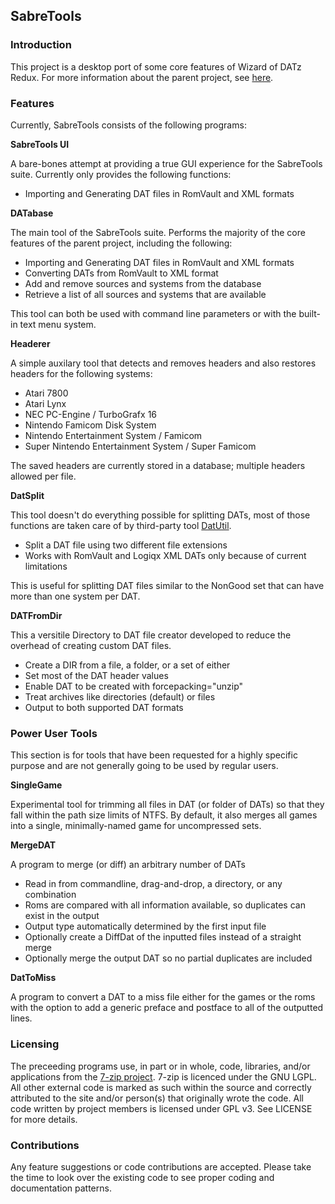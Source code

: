 <h2>SabreTools</h2>

<h3>Introduction</h3>

This project is a desktop port of some core features of Wizard of DATz Redux. For more information about the parent project, see <a href="https://github.com/mnadareski/wizzardRedux">here</a>.

<h3>Features</h3>

Currently, SabreTools consists of the following programs:

<b>SabreTools UI</b>
<p/>
A bare-bones attempt at providing a true GUI experience for the SabreTools suite. Currently only provides the following functions:
<ul>
	<li>Importing and Generating DAT files in RomVault and XML formats</li>
</ul>

<b>DATabase</b>
<p/>
The main tool of the SabreTools suite. Performs the majority of the core features of the parent project, including the following:
<ul>
	<li>Importing and Generating DAT files in RomVault and XML formats</li>
	<li>Converting DATs from RomVault to XML format</li>
	<li>Add and remove sources and systems from the database</li>
	<li>Retrieve a list of all sources and systems that are available</li>
</ul>
This tool can both be used with command line parameters or with the built-in text menu system.

<b>Headerer</b>
<p/>
A simple auxilary tool that detects and removes headers and also restores headers for the following systems:
<ul>
	<li>Atari 7800</li>
	<li>Atari Lynx</li>
	<li>NEC PC-Engine / TurboGrafx 16</li>
	<li>Nintendo Famicom Disk System</li>
	<li>Nintendo Entertainment System / Famicom</li>
	<li>Super Nintendo Entertainment System / Super Famicom</li>
</ul>
The saved headers are currently stored in a database; multiple headers allowed per file.

<b>DatSplit</b>
<p/>
This tool doesn't do everything possible for splitting DATs, most of those functions are taken care of by third-party tool <a href="http://www.logiqx.com/Tools/DatUtil/">DatUtil</a>.
<ul>
	<li>Split a DAT file using two different file extensions</li>
	<li>Works with RomVault and Logiqx XML DATs only because of current limitations</li>
</ul>
This is useful for splitting DAT files similar to the NonGood set that can have more than one system per DAT.

<b>DATFromDir</b>
<p/>
This a versitile Directory to DAT file creator developed to reduce the overhead of creating custom DAT files.
<ul>
	<li>Create a DIR from a file, a folder, or a set of either</li>
	<li>Set most of the DAT header values</li>
	<li>Enable DAT to be created with forcepacking="unzip"</li>
	<li>Treat archives like directories (default) or files</li>
	<li>Output to both supported DAT formats</li>
</ul>

<h3>Power User Tools</h3>

This section is for tools that have been requested for a highly specific purpose and are not generally going to be used by regular users.

<b>SingleGame</b>
<p/>
Experimental tool for trimming all files in DAT (or folder of DATs) so that they fall within the path size limits of NTFS. By default, it also merges all games into a single, minimally-named game for uncompressed sets.

<b>MergeDAT</b>
<p/>
A program to merge (or diff) an arbitrary number of DATs
<ul>
	<li>Read in from commandline, drag-and-drop, a directory, or any combination</li>
	<li>Roms are compared with all information available, so duplicates can exist in the output</li>
	<li>Output type automatically determined by the first input file</li>
	<li>Optionally create a DiffDat of the inputted files instead of a straight merge</li>
	<li>Optionally merge the output DAT so no partial duplicates are included</li>
</ul>

<b>DatToMiss</b>
<p/>
A program to convert a DAT to a miss file either for the games or the roms with the option to add a generic preface and postface to all of the outputted lines.

<h3>Licensing</h3>
<p/>
The preceeding programs use, in part or in whole, code, libraries, and/or applications from the <a href="www.7-zip.org">7-zip project</a>. 7-zip is licenced under the GNU LGPL.<br/>
All other external code is marked as such within the source and correctly attributed to the site and/or person(s) that originally wrote the code.
All code written by project members is licensed under GPL v3. See LICENSE for more details.

<h3>Contributions</h3>

Any feature suggestions or code contributions are accepted. Please take the time to look over the existing code to see proper coding and documentation patterns.